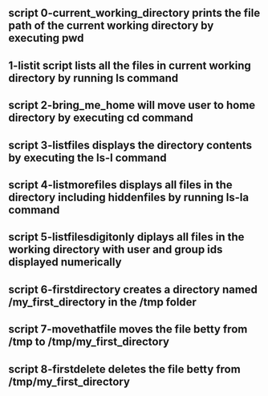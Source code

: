 ## script 0-current_working_directory prints the file path of the current working directory by executing pwd

## 1-listit script lists all the files in current working directory by running ls command

## script 2-bring_me_home will move user to home directory by executing cd command

## script 3-listfiles displays the directory contents by executing the ls-l command

## script 4-listmorefiles displays all files in the directory including hiddenfiles by running ls-la command

## script 5-listfilesdigitonly diplays all files in the working directory with user and group ids displayed numerically

## script 6-firstdirectory creates a directory named /my_first_directory in the /tmp folder

## script 7-movethatfile moves the file betty from /tmp to /tmp/my_first_directory

## script 8-firstdelete deletes the file betty from /tmp/my_first_directory

